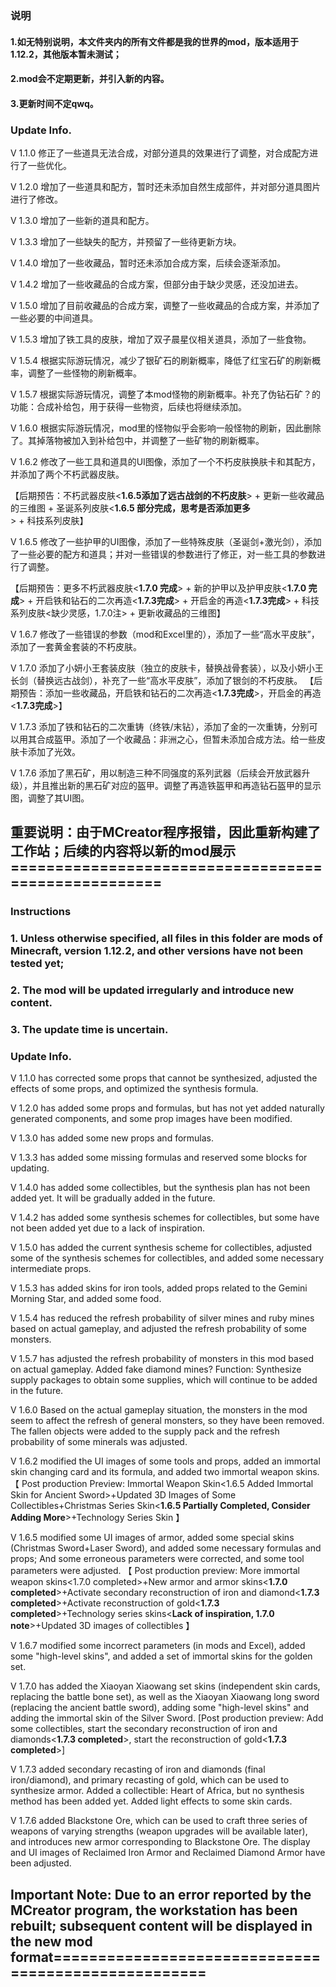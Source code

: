 ### 说明

#### 1.如无特别说明，本文件夹内的所有文件都是我的世界的mod，版本适用于1.12.2，其他版本暂未测试；
#### 2.mod会不定期更新，并引入新的内容。
#### 3.更新时间不定qwq。

### Update Info.

V 1.1.0 修正了一些道具无法合成，对部分道具的效果进行了调整，对合成配方进行了一些优化。

V 1.2.0 增加了一些道具和配方，暂时还未添加自然生成部件，并对部分道具图片进行了修改。

V 1.3.0 增加了一些新的道具和配方。

V 1.3.3 增加了一些缺失的配方，并预留了一些待更新方块。

V 1.4.0 增加了一些收藏品，暂时还未添加合成方案，后续会逐渐添加。

V 1.4.2 增加了一些收藏品的合成方案，但部分由于缺少灵感，还没加进去。

V 1.5.0 增加了目前收藏品的合成方案，调整了一些收藏品的合成方案，并添加了一些必要的中间道具。

V 1.5.3 增加了铁工具的皮肤，增加了双子晨星仪相关道具，添加了一些食物。

V 1.5.4 根据实际游玩情况，减少了银矿石的刷新概率，降低了红宝石矿的刷新概率，调整了一些怪物的刷新概率。

V 1.5.7 根据实际游玩情况，调整了本mod怪物的刷新概率。补充了伪钻石矿？的功能：合成补给包，用于获得一些物资，后续也将继续添加。

V 1.6.0 根据实际游玩情况，mod里的怪物似乎会影响一般怪物的刷新，因此删除了。其掉落物被加入到补给包中，并调整了一些矿物的刷新概率。

V 1.6.2 修改了一些工具和道具的UI图像，添加了一个不朽皮肤换肤卡和其配方，并添加了两个不朽武器皮肤。

【后期预告：不朽武器皮肤<**1.6.5添加了远古战剑的不朽皮肤**> + 更新一些收藏品的三维图 + 圣诞系列皮肤<**1.6.5 部分完成，思考是否添加更多**> + 科技系列皮肤】

V 1.6.5 修改了一些护甲的UI图像，添加了一些特殊皮肤（圣诞剑+激光剑），添加了一些必要的配方和道具；并对一些错误的参数进行了修正，对一些工具的参数进行了调整。

【后期预告：更多不朽武器皮肤<**1.7.0 完成**> + 新的护甲以及护甲皮肤<**1.7.0 完成**> + 开启铁和钻石的二次再造<**1.7.3完成**> + 开启金的再造<**1.7.3完成**> + 科技系列皮肤<缺少灵感，1.7.0注> + 更新收藏品的三维图】

V 1.6.7 修改了一些错误的参数（mod和Excel里的），添加了一些“高水平皮肤”，添加了一套黄金套装的不朽皮肤。

V 1.7.0 添加了小妍小王套装皮肤（独立的皮肤卡，替换战骨套装），以及小妍小王长剑（替换远古战剑），补充了一些“高水平皮肤”，添加了银剑的不朽皮肤。
【后期预告：添加一些收藏品，开启铁和钻石的二次再造<**1.7.3完成**>，开启金的再造<**1.7.3完成**>】

V 1.7.3 添加了铁和钻石的二次重铸（终铁/末钻），添加了金的一次重铸，分别可以用其合成盔甲。添加了一个收藏品：非洲之心，但暂未添加合成方法。给一些皮肤卡添加了光效。

V 1.7.6 添加了黑石矿，用以制造三种不同强度的系列武器（后续会开放武器升级），并且推出新的黑石矿对应的盔甲。调整了再造铁盔甲和再造钻石盔甲的显示图，调整了其UI图。

## 重要说明：由于MCreator程序报错，因此重新构建了工作站；后续的内容将以新的mod展示====================================================

### Instructions

### 1. Unless otherwise specified, all files in this folder are mods of Minecraft, version 1.12.2, and other versions have not been tested yet;

### 2. The mod will be updated irregularly and introduce new content.

### 3. The update time is uncertain.

### Update Info.

V 1.1.0 has corrected some props that cannot be synthesized, adjusted the effects of some props, and optimized the synthesis formula.

V 1.2.0 has added some props and formulas, but has not yet added naturally generated components, and some prop images have been modified.

V 1.3.0 has added some new props and formulas.

V 1.3.3 has added some missing formulas and reserved some blocks for updating.

V 1.4.0 has added some collectibles, but the synthesis plan has not been added yet. It will be gradually added in the future.

V 1.4.2 has added some synthesis schemes for collectibles, but some have not been added yet due to a lack of inspiration.

V 1.5.0 has added the current synthesis scheme for collectibles, adjusted some of the synthesis schemes for collectibles, and added some necessary intermediate props.

V 1.5.3 has added skins for iron tools, added props related to the Gemini Morning Star, and added some food.

V 1.5.4 has reduced the refresh probability of silver mines and ruby mines based on actual gameplay, and adjusted the refresh probability of some monsters.

V 1.5.7 has adjusted the refresh probability of monsters in this mod based on actual gameplay. Added fake diamond mines? Function: Synthesize supply packages to obtain some supplies, which will continue to be added in the future.

V 1.6.0 Based on the actual gameplay situation, the monsters in the mod seem to affect the refresh of general monsters, so they have been removed. The fallen objects were added to the supply pack and the refresh probability of some minerals was adjusted.

V 1.6.2 modified the UI images of some tools and props, added an immortal skin changing card and its formula, and added two immortal weapon skins.
【 Post production Preview: Immortal Weapon Skin<1.6.5 Added Immortal Skin for Ancient Sword>+Updated 3D Images of Some Collectibles+Christmas Series Skin<**1.6.5 Partially Completed, Consider Adding More**>+Technology Series Skin 】

V 1.6.5 modified some UI images of armor, added some special skins (Christmas Sword+Laser Sword), and added some necessary formulas and props; And some erroneous parameters were corrected, and some tool parameters were adjusted.
【 Post production preview: More immortal weapon skins<1.7.0 completed>+New armor and armor skins<**1.7.0 completed**>+Activate secondary reconstruction of iron and diamond<**1.7.3 completed**>+Activate reconstruction of gold<**1.7.3 completed**>+Technology series skins<**Lack of inspiration, 1.7.0 note**>+Updated 3D images of collectibles 】

V 1.6.7 modified some incorrect parameters (in mods and Excel), added some "high-level skins", and added a set of immortal skins for the golden set.

V 1.7.0 has added the Xiaoyan Xiaowang set skins (independent skin cards, replacing the battle bone set), as well as the Xiaoyan Xiaowang long sword (replacing the ancient battle sword), adding some "high-level skins" and adding the immortal skin of the Silver Sword. 
[Post production preview: Add some collectibles, start the secondary reconstruction of iron and diamonds<**1.7.3 completed**>, start the reconstruction of gold<**1.7.3 completed**>]

V 1.7.3 added secondary recasting of iron and diamonds (final iron/diamond), and primary recasting of gold, which can be used to synthesize armor. Added a collectible: Heart of Africa, but no synthesis method has been added yet. Added light effects to some skin cards.

V 1.7.6 added Blackstone Ore, which can be used to craft three series of weapons of varying strengths (weapon upgrades will be available later), and introduces new armor corresponding to Blackstone Ore. The display and UI images of Reclaimed Iron Armor and Reclaimed Diamond Armor have been adjusted.

## Important Note: Due to an error reported by the MCreator program, the workstation has been rebuilt; subsequent content will be displayed in the new mod format====================================================
